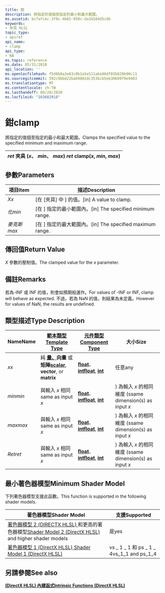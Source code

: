 ```yaml
---
title: 鉗
description: 將指定的值個至指定的最小和最大範圍。
ms.assetid: bcfafcec-3f9c-4b65-950c-da34184d5cdb
keywords:
- 夾具 HLSL
topic_type:
- apiref
api_name:
- clamp
api_type:
- NA
ms.topic: reference
ms.date: 05/31/2018
api_location: ''
ms.openlocfilehash: f5d6b0a3e83c0b1a5e511aba96df03b828b90c11
ms.sourcegitcommit: 592c9bbd22ba69802dc353bcb5eb30699f9e9403
ms.translationtype: MT
ms.contentlocale: zh-TW
ms.lasthandoff: 08/20/2020
ms.locfileid: "103682918"
---
```

# <a name="clamp"></a><span data-ttu-id="a26f6-104">鉗</span><span class="sxs-lookup"><span data-stu-id="a26f6-104">clamp</span></span>

<span data-ttu-id="a26f6-105">將指定的值個至指定的最小和最大範圍。</span><span class="sxs-lookup"><span data-stu-id="a26f6-105">Clamps the specified value to the specified minimum and maximum range.</span></span>



| <span data-ttu-id="a26f6-106">*ret* 夾具 (*x*、 *min*、 *max*) </span><span class="sxs-lookup"><span data-stu-id="a26f6-106">*ret* clamp(*x*, *min*, *max*)</span></span> |
|--------------------------------|



 

## <a name="parameters"></a><span data-ttu-id="a26f6-107">參數</span><span class="sxs-lookup"><span data-stu-id="a26f6-107">Parameters</span></span>



| <span data-ttu-id="a26f6-108">項目</span><span class="sxs-lookup"><span data-stu-id="a26f6-108">Item</span></span>                                                         | <span data-ttu-id="a26f6-109">描述</span><span class="sxs-lookup"><span data-stu-id="a26f6-109">Description</span></span>                                    |
|--------------------------------------------------------------|------------------------------------------------|
| <span data-ttu-id="a26f6-110"><span id="x"></span><span id="X"></span>*X*</span><span class="sxs-lookup"><span data-stu-id="a26f6-110"><span id="x"></span><span id="X"></span>*x*</span></span><br/>       | <span data-ttu-id="a26f6-111">\[在 [夾具] 中 \] 的值。</span><span class="sxs-lookup"><span data-stu-id="a26f6-111">\[in\] A value to clamp.</span></span><br/>            |
| <span data-ttu-id="a26f6-112"><span id="min"></span><span id="MIN"></span>*化*</span><span class="sxs-lookup"><span data-stu-id="a26f6-112"><span id="min"></span><span id="MIN"></span>*min*</span></span><br/> | <span data-ttu-id="a26f6-113">\[在 \] 指定的最小範圍內。</span><span class="sxs-lookup"><span data-stu-id="a26f6-113">\[in\] The specified minimum range.</span></span><br/> |
| <span data-ttu-id="a26f6-114"><span id="max"></span><span id="MAX"></span>*麥克斯*</span><span class="sxs-lookup"><span data-stu-id="a26f6-114"><span id="max"></span><span id="MAX"></span>*max*</span></span><br/> | <span data-ttu-id="a26f6-115">\[在 \] 指定的最大範圍內。</span><span class="sxs-lookup"><span data-stu-id="a26f6-115">\[in\] The specified maximum range.</span></span><br/> |



 

## <a name="return-value"></a><span data-ttu-id="a26f6-116">傳回值</span><span class="sxs-lookup"><span data-stu-id="a26f6-116">Return Value</span></span>

<span data-ttu-id="a26f6-117">*X* 參數的壓制值。</span><span class="sxs-lookup"><span data-stu-id="a26f6-117">The clamped value for the *x* parameter.</span></span>

## <a name="remarks"></a><span data-ttu-id="a26f6-118">備註</span><span class="sxs-lookup"><span data-stu-id="a26f6-118">Remarks</span></span>

<span data-ttu-id="a26f6-119">若為-INF 或 INF 的值，則會如預期般運作。</span><span class="sxs-lookup"><span data-stu-id="a26f6-119">For values of -INF or INF, clamp will behave as expected.</span></span> <span data-ttu-id="a26f6-120">不過，若為 NaN 的值，則結果為未定義。</span><span class="sxs-lookup"><span data-stu-id="a26f6-120">However for values of NaN, the results are undefined.</span></span>

## <a name="type-description"></a><span data-ttu-id="a26f6-121">類型描述</span><span class="sxs-lookup"><span data-stu-id="a26f6-121">Type Description</span></span>



| <span data-ttu-id="a26f6-122">Name</span><span class="sxs-lookup"><span data-stu-id="a26f6-122">Name</span></span>  | [<span data-ttu-id="a26f6-123">**範本類型**</span><span class="sxs-lookup"><span data-stu-id="a26f6-123">**Template Type**</span></span>](dx-graphics-hlsl-intrinsic-functions.md)                                                  | [<span data-ttu-id="a26f6-124">**元件類型**</span><span class="sxs-lookup"><span data-stu-id="a26f6-124">**Component Type**</span></span>](dx-graphics-hlsl-intrinsic-functions.md)                 | <span data-ttu-id="a26f6-125">大小</span><span class="sxs-lookup"><span data-stu-id="a26f6-125">Size</span></span>                           |
|-------|----------------------------------------------------------------------------------------------------------------|--------------------------------------------------------------------------------|--------------------------------|
| <span data-ttu-id="a26f6-126">*x*</span><span class="sxs-lookup"><span data-stu-id="a26f6-126">*x*</span></span>   | <span data-ttu-id="a26f6-127">純 [**量、**](dx-graphics-hlsl-intrinsic-functions.md)**向量** 或 **矩陣**</span><span class="sxs-lookup"><span data-stu-id="a26f6-127">[**scalar**](dx-graphics-hlsl-intrinsic-functions.md), **vector**, or **matrix**</span></span> | <span data-ttu-id="a26f6-128">[**float**](/windows/desktop/WinProg/windows-data-types)、 [ **int**](/windows/desktop/WinProg/windows-data-types)</span><span class="sxs-lookup"><span data-stu-id="a26f6-128">[**float**](/windows/desktop/WinProg/windows-data-types), [**int**](/windows/desktop/WinProg/windows-data-types)</span></span> | <span data-ttu-id="a26f6-129">任意</span><span class="sxs-lookup"><span data-stu-id="a26f6-129">any</span></span>                            |
| <span data-ttu-id="a26f6-130">*min*</span><span class="sxs-lookup"><span data-stu-id="a26f6-130">*min*</span></span> | <span data-ttu-id="a26f6-131">與輸入 *x* 相同</span><span class="sxs-lookup"><span data-stu-id="a26f6-131">same as input *x*</span></span>                                                                                              | <span data-ttu-id="a26f6-132">[**float**](/windows/desktop/WinProg/windows-data-types)、 [ **int**](/windows/desktop/WinProg/windows-data-types)</span><span class="sxs-lookup"><span data-stu-id="a26f6-132">[**float**](/windows/desktop/WinProg/windows-data-types), [**int**](/windows/desktop/WinProg/windows-data-types)</span></span> | <span data-ttu-id="a26f6-133">) 為輸入 *x* 的相同維度 (s</span><span class="sxs-lookup"><span data-stu-id="a26f6-133">same dimension(s) as input *x*</span></span> |
| <span data-ttu-id="a26f6-134">*max*</span><span class="sxs-lookup"><span data-stu-id="a26f6-134">*max*</span></span> | <span data-ttu-id="a26f6-135">與輸入 *x* 相同</span><span class="sxs-lookup"><span data-stu-id="a26f6-135">same as input *x*</span></span>                                                                                              | <span data-ttu-id="a26f6-136">[**float**](/windows/desktop/WinProg/windows-data-types)、 [ **int**](/windows/desktop/WinProg/windows-data-types)</span><span class="sxs-lookup"><span data-stu-id="a26f6-136">[**float**](/windows/desktop/WinProg/windows-data-types), [**int**](/windows/desktop/WinProg/windows-data-types)</span></span> | <span data-ttu-id="a26f6-137">) 為輸入 *x* 的相同維度 (s</span><span class="sxs-lookup"><span data-stu-id="a26f6-137">same dimension(s) as input *x*</span></span> |
| <span data-ttu-id="a26f6-138">*Ret*</span><span class="sxs-lookup"><span data-stu-id="a26f6-138">*ret*</span></span> | <span data-ttu-id="a26f6-139">與輸入 *x* 相同</span><span class="sxs-lookup"><span data-stu-id="a26f6-139">same as input *x*</span></span>                                                                                              | <span data-ttu-id="a26f6-140">[**float**](/windows/desktop/WinProg/windows-data-types)、 [ **int**](/windows/desktop/WinProg/windows-data-types)</span><span class="sxs-lookup"><span data-stu-id="a26f6-140">[**float**](/windows/desktop/WinProg/windows-data-types), [**int**](/windows/desktop/WinProg/windows-data-types)</span></span> | <span data-ttu-id="a26f6-141">) 為輸入 *x* 的相同維度 (s</span><span class="sxs-lookup"><span data-stu-id="a26f6-141">same dimension(s) as input *x*</span></span> |



 

## <a name="minimum-shader-model"></a><span data-ttu-id="a26f6-142">最小著色器模型</span><span class="sxs-lookup"><span data-stu-id="a26f6-142">Minimum Shader Model</span></span>

<span data-ttu-id="a26f6-143">下列著色器模型支援此函數。</span><span class="sxs-lookup"><span data-stu-id="a26f6-143">This function is supported in the following shader models.</span></span>



| <span data-ttu-id="a26f6-144">著色器模型</span><span class="sxs-lookup"><span data-stu-id="a26f6-144">Shader Model</span></span>                                                                       | <span data-ttu-id="a26f6-145">支援</span><span class="sxs-lookup"><span data-stu-id="a26f6-145">Supported</span></span>             |
|------------------------------------------------------------------------------------|-----------------------|
| <span data-ttu-id="a26f6-146">[著色器模型 2 (DIRECTX HLSL) ](dx-graphics-hlsl-sm2.md) 和更高的著色器模型</span><span class="sxs-lookup"><span data-stu-id="a26f6-146">[Shader Model 2 (DirectX HLSL)](dx-graphics-hlsl-sm2.md) and higher shader models</span></span> | <span data-ttu-id="a26f6-147">是</span><span class="sxs-lookup"><span data-stu-id="a26f6-147">yes</span></span>                   |
| [<span data-ttu-id="a26f6-148">著色器模型 1 (DirectX HLSL) </span><span class="sxs-lookup"><span data-stu-id="a26f6-148">Shader Model 1 (DirectX HLSL)</span></span>](dx-graphics-hlsl-sm1.md)                          | <span data-ttu-id="a26f6-149">vs \_ 1 \_ 1 和 ps \_ 1 \_ 4</span><span class="sxs-lookup"><span data-stu-id="a26f6-149">vs\_1\_1 and ps\_1\_4</span></span> |



 

## <a name="see-also"></a><span data-ttu-id="a26f6-150">另請參閱</span><span class="sxs-lookup"><span data-stu-id="a26f6-150">See also</span></span>

<dl> <dt>

[<span data-ttu-id="a26f6-151">**(DirectX HLSL) 內建函式**</span><span class="sxs-lookup"><span data-stu-id="a26f6-151">**Intrinsic Functions (DirectX HLSL)**</span></span>](dx-graphics-hlsl-intrinsic-functions.md)
</dt> </dl>

 

